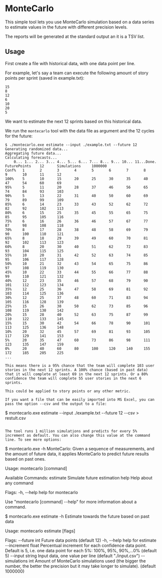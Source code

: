 # MonteCarlo

This simple tool lets you use MonteCarlo simulation based on a data series to estimate
values in the future with different precision levels.

The reports will be generated at the standard output an it is a TSV list.

## Usage

First create a file with historical data, with one data point per line.

For example, let's say a team can execute the following amount of story points per sprint (saved in example.txt):
```
15
8
12
6
10
20
5
```

We want to estimate the next 12 sprints based on this historical data.

We run the `montecarlo` tool with the data file as argument and the 12 cycles for the future:
```
$ ./montecarlo.exe estimate --input ./example.txt --future 12
Generating randomized data...
Aggregating future data...
Calculating forecasts...
    0... 1... 2... 3... 4... 5... 6... 7... 8... 9... 10... 11...Done.
FuturePoints    12      Simulations     1000000
Conf%   1       2       3       4       5       6       7       8       9       10      11      12
100%    5       10      15      20      25      30      35      40      47      54      60      69
95%     5       11      20      28      37      46      56      65      74      84      93      103
90%     5       13      22      31      40      50      60      69      79      89      99      109
85%     6       14      23      33      43      52      62      72      82      92      102     113
80%     6       15      25      35      45      55      65      75      85      95      105     116
75%     6       16      26      36      46      57      67      77      87      98      108     118
70%     8       17      28      38      48      58      69      79      90      100     110     121
65%     8       18      29      39      49      60      70      81      92      102     113     123
60%     8       20      30      40      51      62      72      83      93      104     115     125
55%     10      20      31      42      52      63      74      85      95      106     117     128
50%     10      21      32      43      54      65      75      86      97      108     119     130
45%     10      22      33      44      55      66      77      88      99      110     121     132
40%     12      23      35      46      57      68      79      90      101     112     123     134
35%     12      25      36      47      58      69      81      92      103     114     125     136
30%     12      25      37      48      60      71      83      94      105     116     128     139
25%     15      26      38      50      62      73      85      96      108     119     130     142
20%     15      28      40      52      63      75      87      99      110     122     133     145
15%     15      30      42      54      66      78      90      101     113     125     136     148
10%     20      32      45      57      69      81      93      105     117     129     141     153
5%      20      35      47      60      73      86      98      111     123     135     147     159
0%      20      40      60      80      100     120     140     155     172     185     205     225
...

This means there is a 95% chance that the team will complete 103 user stories in the next 12 sprints. A 100% chance (based in past data) that it will complete at least 69 in the next 12 sprints. Or a 80% confidence the team will complete 55 user stories in the next 6 sprints.

This could be applied to story points or any other metric.

If you want a file that can be easily imported into MS Excel, you can pass the option --csv and the output to a file:

```
$ montecarlo.exe estimate --input ./example.txt --future 12 --csv > restult.csv
```

The tool runs 1 million simulations and predicts for every 5% increment as default. You can also change this value at the command line. To see more options:
```
$ montecarlo.exe -h
MonteCarlo: Given a sequence of measurements, and the amount of future data,
it applies MonteCarlo to predict future results based on past ones.

Usage:
  montecarlo [command]

Available Commands:
  estimate    Simulate future estimation
  help        Help about any command

Flags:
  -h, --help   help for montecarlo

Use "montecarlo [command] --help" for more information about a command.

$ montecarlo.exe estimate -h
Estimate towards the future based on past data

Usage:
  montecarlo estimate [flags]

Flags:
      --future int        Future data points (default 12)
  -h, --help              help for estimate
      --increment float   Percentual increment for each confidence data point. Default is 5, i.e. one data point for each 5%: 100%, 95%, 90%,...0% (default 5)
      --input string      Input data, one value per line (default "./input.csv")
      --simulations int   Amount of MonteCarlo simulations used (the bigger the number, the better the precision but it may take longer to simulate). (default 1000000)

```

